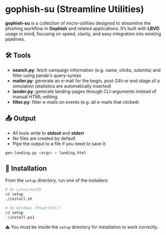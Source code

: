 # gophish-su (Streamline Utilities)

**gophish-su** is a collection of micro-utilities designed to streamline the phishing workflow in **Gophish** and related applications.
It’s built with **LBVD** usage in mind, focusing on speed, clarity, and easy integration into existing pipelines.

## 🛠 Tools

* **search.py**: fetch campaign information (e.g. name, clicks, submits) and filter using panda's query-syntax
* **mailer.py**: generate an e-mail for the begin, post-24h or end stage of a simulation (statistics are automatically inserted)
* **lander.py**: generate landing-pages through CLI-arguments instead of manual HTML-editing
* **filter.py**: filter e-mails on events (e.g. all e-mails that clicked)

## 📤 Output

* All tools write to **stdout** and **stderr**
* No files are created by default
* Pipe the output to a file if you need to save it:

```bash
gen-landing.py <args> > landing.html
```

## 🔧 Installation

From the `setup` directory, run one of the installers:

```bash
# On Linux/macOS
cd setup
./install.sh

# On Windows (PowerShell)
cd setup
.\install.ps1
```

⚠️ You must be inside the `setup` directory for installation to work correctly.
